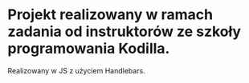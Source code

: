 # Projekt realizowany w ramach zadania od instruktorów ze szkoły programowania Kodilla.

Realizowany w JS z użyciem Handlebars.
